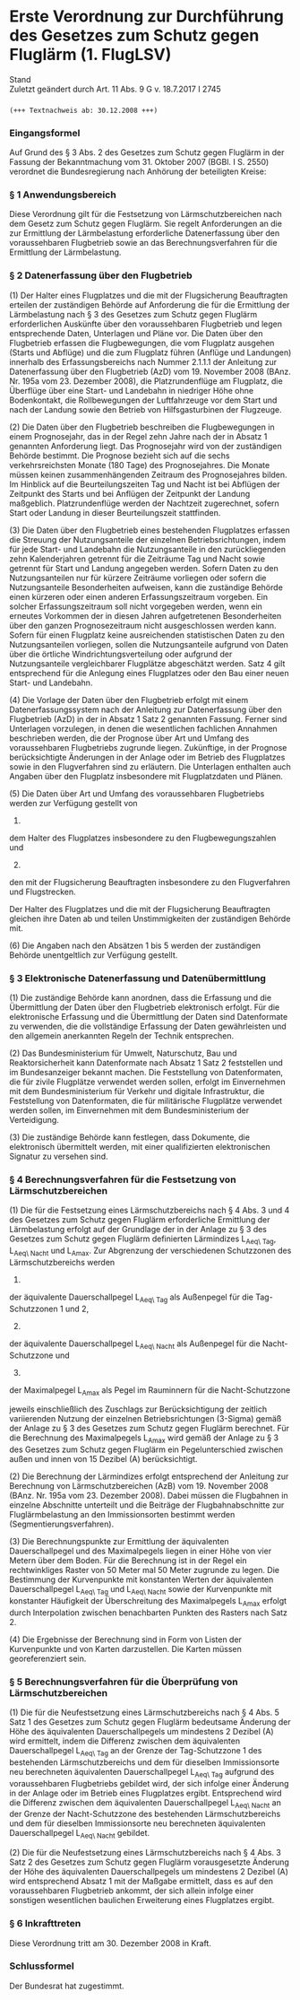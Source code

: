 Erste Verordnung zur Durchführung des Gesetzes zum Schutz gegen Fluglärm (1. FlugLSV)
=====================================================================================

Stand  
Zuletzt geändert durch Art. 11 Abs. 9 G v. 18.7.2017 I 2745

### 

```
(+++ Textnachweis ab: 30.12.2008 +++)
```

### Eingangsformel

Auf Grund des § 3 Abs. 2 des Gesetzes zum Schutz gegen Fluglärm in der Fassung der Bekanntmachung vom 31. Oktober 2007 (BGBl. I S. 2550) verordnet die Bundesregierung nach Anhörung der beteiligten Kreise:

### § 1 Anwendungsbereich

Diese Verordnung gilt für die Festsetzung von Lärmschutzbereichen nach dem Gesetz zum Schutz gegen Fluglärm. Sie regelt Anforderungen an die zur Ermittlung der Lärmbelastung erforderliche Datenerfassung über den voraussehbaren Flugbetrieb sowie an das Berechnungsverfahren für die Ermittlung der Lärmbelastung.

### § 2 Datenerfassung über den Flugbetrieb

(1) Der Halter eines Flugplatzes und die mit der Flugsicherung Beauftragten erteilen der zuständigen Behörde auf Anforderung die für die Ermittlung der Lärmbelastung nach § 3 des Gesetzes zum Schutz gegen Fluglärm erforderlichen Auskünfte über den voraussehbaren Flugbetrieb und legen entsprechende Daten, Unterlagen und Pläne vor. Die Daten über den Flugbetrieb erfassen die Flugbewegungen, die vom Flugplatz ausgehen (Starts und Abflüge) und die zum Flugplatz führen (Anflüge und Landungen) innerhalb des Erfassungsbereichs nach Nummer 2.1.1.1 der Anleitung zur Datenerfassung über den Flugbetrieb (AzD) vom 19. November 2008 (BAnz. Nr. 195a vom 23. Dezember 2008), die Platzrundenflüge am Flugplatz, die Überflüge über eine Start- und Landebahn in niedriger Höhe ohne Bodenkontakt, die Rollbewegungen der Luftfahrzeuge vor dem Start und nach der Landung sowie den Betrieb von Hilfsgasturbinen der Flugzeuge.

(2) Die Daten über den Flugbetrieb beschreiben die Flugbewegungen in einem Prognosejahr, das in der Regel zehn Jahre nach der in Absatz 1 genannten Anforderung liegt. Das Prognosejahr wird von der zuständigen Behörde bestimmt. Die Prognose bezieht sich auf die sechs verkehrsreichsten Monate (180 Tage) des Prognosejahres. Die Monate müssen keinen zusammenhängenden Zeitraum des Prognosejahres bilden. Im Hinblick auf die Beurteilungszeiten Tag und Nacht ist bei Abflügen der Zeitpunkt des Starts und bei Anflügen der Zeitpunkt der Landung maßgeblich. Platzrundenflüge werden der Nachtzeit zugerechnet, sofern Start oder Landung in dieser Beurteilungszeit stattfinden.

(3) Die Daten über den Flugbetrieb eines bestehenden Flugplatzes erfassen die Streuung der Nutzungsanteile der einzelnen Betriebsrichtungen, indem für jede Start- und Landebahn die Nutzungsanteile in den zurückliegenden zehn Kalenderjahren getrennt für die Zeiträume Tag und Nacht sowie getrennt für Start und Landung angegeben werden. Sofern Daten zu den Nutzungsanteilen nur für kürzere Zeiträume vorliegen oder sofern die Nutzungsanteile Besonderheiten aufweisen, kann die zuständige Behörde einen kürzeren oder einen anderen Erfassungszeitraum vorgeben. Ein solcher Erfassungszeitraum soll nicht vorgegeben werden, wenn ein erneutes Vorkommen der in diesen Jahren aufgetretenen Besonderheiten über den ganzen Prognosezeitraum nicht ausgeschlossen werden kann. Sofern für einen Flugplatz keine ausreichenden statistischen Daten zu den Nutzungsanteilen vorliegen, sollen die Nutzungsanteile aufgrund von Daten über die örtliche Windrichtungsverteilung oder aufgrund der Nutzungsanteile vergleichbarer Flugplätze abgeschätzt werden. Satz 4 gilt entsprechend für die Anlegung eines Flugplatzes oder den Bau einer neuen Start- und Landebahn.

(4) Die Vorlage der Daten über den Flugbetrieb erfolgt mit einem Datenerfassungssystem nach der Anleitung zur Datenerfassung über den Flugbetrieb (AzD) in der in Absatz 1 Satz 2 genannten Fassung. Ferner sind Unterlagen vorzulegen, in denen die wesentlichen fachlichen Annahmen beschrieben werden, die der Prognose über Art und Umfang des voraussehbaren Flugbetriebs zugrunde liegen. Zukünftige, in der Prognose berücksichtigte Änderungen in der Anlage oder im Betrieb des Flugplatzes sowie in den Flugverfahren sind zu erläutern. Die Unterlagen enthalten auch Angaben über den Flugplatz insbesondere mit Flugplatzdaten und Plänen.

(5) Die Daten über Art und Umfang des voraussehbaren Flugbetriebs werden zur Verfügung gestellt von

1.  
dem Halter des Flugplatzes insbesondere zu den Flugbewegungszahlen und

2.  
den mit der Flugsicherung Beauftragten insbesondere zu den Flugverfahren und Flugstrecken.

Der Halter des Flugplatzes und die mit der Flugsicherung Beauftragten gleichen ihre Daten ab und teilen Unstimmigkeiten der zuständigen Behörde mit.

(6) Die Angaben nach den Absätzen 1 bis 5 werden der zuständigen Behörde unentgeltlich zur Verfügung gestellt.

### § 3 Elektronische Datenerfassung und Datenübermittlung

(1) Die zuständige Behörde kann anordnen, dass die Erfassung und die Übermittlung der Daten über den Flugbetrieb elektronisch erfolgt. Für die elektronische Erfassung und die Übermittlung der Daten sind Datenformate zu verwenden, die die vollständige Erfassung der Daten gewährleisten und den allgemein anerkannten Regeln der Technik entsprechen.

(2) Das Bundesministerium für Umwelt, Naturschutz, Bau und Reaktorsicherheit kann Datenformate nach Absatz 1 Satz 2 feststellen und im Bundesanzeiger bekannt machen. Die Feststellung von Datenformaten, die für zivile Flugplätze verwendet werden sollen, erfolgt im Einvernehmen mit dem Bundesministerium für Verkehr und digitale Infrastruktur, die Feststellung von Datenformaten, die für militärische Flugplätze verwendet werden sollen, im Einvernehmen mit dem Bundesministerium der Verteidigung.

(3) Die zuständige Behörde kann festlegen, dass Dokumente, die elektronisch übermittelt werden, mit einer qualifizierten elektronischen Signatur zu versehen sind.

### § 4 Berechnungsverfahren für die Festsetzung von Lärmschutzbereichen

(1) Die für die Festsetzung eines Lärmschutzbereichs nach § 4 Abs. 3 und 4 des Gesetzes zum Schutz gegen Fluglärm erforderliche Ermittlung der Lärmbelastung erfolgt auf der Grundlage der in der Anlage zu § 3 des Gesetzes zum Schutz gegen Fluglärm definierten Lärmindizes L<sub>Aeq\ Tag</sub>, L<sub>Aeq\ Nacht</sub> und L<sub>Amax</sub>. Zur Abgrenzung der verschiedenen Schutzzonen des Lärmschutzbereichs werden

1.  
der äquivalente Dauerschallpegel L<sub>Aeq\ Tag</sub> als Außenpegel für die Tag-Schutzzonen 1 und 2,

2.  
der äquivalente Dauerschallpegel L<sub>Aeq\ Nacht</sub> als Außenpegel für die Nacht-Schutzzone und

3.  
der Maximalpegel L<sub>Amax</sub> als Pegel im Rauminnern für die Nacht-Schutzzone

jeweils einschließlich des Zuschlags zur Berücksichtigung der zeitlich variierenden Nutzung der einzelnen Betriebsrichtungen (3-Sigma) gemäß der Anlage zu § 3 des Gesetzes zum Schutz gegen Fluglärm berechnet. Für die Berechnung des Maximalpegels L<sub>Amax</sub> wird gemäß der Anlage zu § 3 des Gesetzes zum Schutz gegen Fluglärm ein Pegelunterschied zwischen außen und innen von 15 Dezibel (A) berücksichtigt.

(2) Die Berechnung der Lärmindizes erfolgt entsprechend der Anleitung zur Berechnung von Lärmschutzbereichen (AzB) vom 19. November 2008 (BAnz. Nr. 195a vom 23. Dezember 2008). Dabei müssen die Flugbahnen in einzelne Abschnitte unterteilt und die Beiträge der Flugbahnabschnitte zur Fluglärmbelastung an den Immissionsorten bestimmt werden (Segmentierungsverfahren).

(3) Die Berechnungspunkte zur Ermittlung der äquivalenten Dauerschallpegel und des Maximalpegels liegen in einer Höhe von vier Metern über dem Boden. Für die Berechnung ist in der Regel ein rechtwinkliges Raster von 50 Meter mal 50 Meter zugrunde zu legen. Die Bestimmung der Kurvenpunkte mit konstanten Werten der äquivalenten Dauerschallpegel L<sub>Aeq\ Tag</sub> und L<sub>Aeq\ Nacht</sub> sowie der Kurvenpunkte mit konstanter Häufigkeit der Überschreitung des Maximalpegels L<sub>Amax</sub> erfolgt durch Interpolation zwischen benachbarten Punkten des Rasters nach Satz 2.

(4) Die Ergebnisse der Berechnung sind in Form von Listen der Kurvenpunkte und von Karten darzustellen. Die Karten müssen georeferenziert sein.

### § 5 Berechnungsverfahren für die Überprüfung von Lärmschutzbereichen

(1) Die für die Neufestsetzung eines Lärmschutzbereichs nach § 4 Abs. 5 Satz 1 des Gesetzes zum Schutz gegen Fluglärm bedeutsame Änderung der Höhe des äquivalenten Dauerschallpegels um mindestens 2 Dezibel (A) wird ermittelt, indem die Differenz zwischen dem äquivalenten Dauerschallpegel L<sub>Aeq\ Tag</sub> an der Grenze der Tag-Schutzzone 1 des bestehenden Lärmschutzbereichs und dem für dieselben Immissionsorte neu berechneten äquivalenten Dauerschallpegel L<sub>Aeq\ Tag</sub> aufgrund des voraussehbaren Flugbetriebs gebildet wird, der sich infolge einer Änderung in der Anlage oder im Betrieb eines Flugplatzes ergibt. Entsprechend wird die Differenz zwischen dem äquivalenten Dauerschallpegel L<sub>Aeq\ Nacht</sub> an der Grenze der Nacht-Schutzzone des bestehenden Lärmschutzbereichs und dem für dieselben Immissionsorte neu berechneten äquivalenten Dauerschallpegel L<sub>Aeq\ Nacht</sub> gebildet.

(2) Die für die Neufestsetzung eines Lärmschutzbereichs nach § 4 Abs. 3 Satz 2 des Gesetzes zum Schutz gegen Fluglärm vorausgesetzte Änderung der Höhe des äquivalenten Dauerschallpegels um mindestens 2 Dezibel (A) wird entsprechend Absatz 1 mit der Maßgabe ermittelt, dass es auf den voraussehbaren Flugbetrieb ankommt, der sich allein infolge einer sonstigen wesentlichen baulichen Erweiterung eines Flugplatzes ergibt.

### § 6 Inkrafttreten

Diese Verordnung tritt am 30. Dezember 2008 in Kraft.

### Schlussformel

Der Bundesrat hat zugestimmt.
